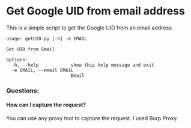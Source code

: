 # Get Google UID from email address

This is a simple script to get the Google UID from an email address.

```
usage: getUID.py [-h] -e EMAIL

Get UID from Gmail

options:
  -h, --help            show this help message and exit
  -e EMAIL, --email EMAIL
                        Email
```

### Questions:

#### How can I capture the request?

You can use any proxy tool to capture the request. I used Burp Proxy.
